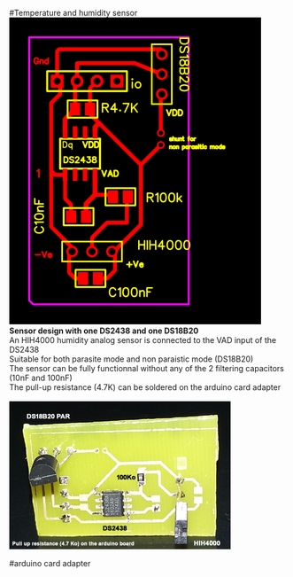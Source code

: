 #Temperature and humidity sensor
<img src = images/g3442.png><br>
<b>Sensor design with one DS2438 and one DS18B20</b><br>
An HIH4000 humidity analog sensor is connected to the VAD input of the DS2438<br>
Suitable for both parasite mode and non paraistic mode (DS18B20)<br>
The sensor can be fully functionnal without any of the 2 filtering capacitors (10nF and 100nF)<br>
The pull-up resistance (4.7K) can be soldered on the arduino card adapter<br><br>
<img src = images/photoDS2438_HIH4000_DS18B20.png><br>

#arduino card adapter
